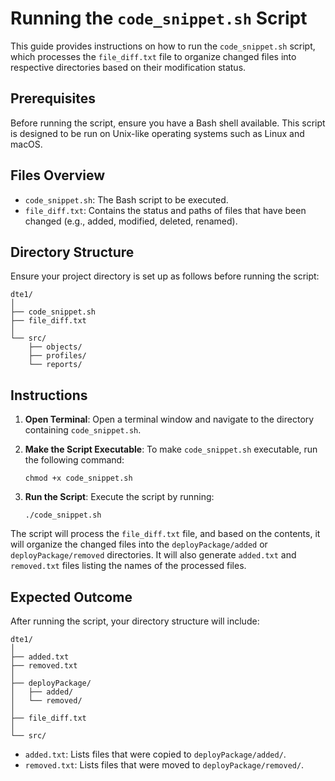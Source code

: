 # Running the `code_snippet.sh` Script

This guide provides instructions on how to run the `code_snippet.sh` script, which processes the `file_diff.txt` file to organize changed files into respective directories based on their modification status.

## Prerequisites

Before running the script, ensure you have a Bash shell available. This script is designed to be run on Unix-like operating systems such as Linux and macOS.

## Files Overview

- `code_snippet.sh`: The Bash script to be executed.
- `file_diff.txt`: Contains the status and paths of files that have been changed (e.g., added, modified, deleted, renamed).

## Directory Structure

Ensure your project directory is set up as follows before running the script:

```
dte1/
│
├── code_snippet.sh
├── file_diff.txt
│
└── src/
    ├── objects/
    ├── profiles/
    └── reports/
```

## Instructions

1. **Open Terminal**: Open a terminal window and navigate to the directory containing `code_snippet.sh`.

2. **Make the Script Executable**: To make `code_snippet.sh` executable, run the following command:
   ```
   chmod +x code_snippet.sh
   ```

3. **Run the Script**: Execute the script by running:
   ```
   ./code_snippet.sh
   ```

The script will process the `file_diff.txt` file, and based on the contents, it will organize the changed files into the `deployPackage/added` or `deployPackage/removed` directories. It will also generate `added.txt` and `removed.txt` files listing the names of the processed files.

## Expected Outcome

After running the script, your directory structure will include:

```
dte1/
│
├── added.txt
├── removed.txt
│
├── deployPackage/
│   ├── added/
│   └── removed/
│
├── file_diff.txt
│
└── src/
```

- `added.txt`: Lists files that were copied to `deployPackage/added/`.
- `removed.txt`: Lists files that were moved to `deployPackage/removed/`.
